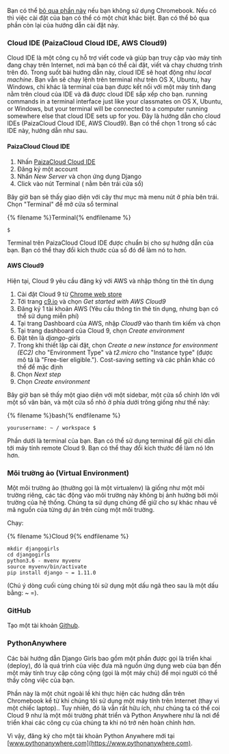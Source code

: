 Bạn có thể [bỏ qua phần này](http://tutorial.djangogirls.org/en/installation/#install-python) nếu bạn không sử dụng Chromebook. Nếu có thì việc cài đặt của bạn có thể có một chút khác biệt. Bạn có thể bỏ qua phần còn lại của hướng dẫn cài đặt này.

### Cloud IDE (PaizaCloud Cloud IDE, AWS Cloud9)

Cloud IDE là một công cụ hỗ trợ viết code và giúp bạn truy cập vào máy tính đang chạy trên Internet, nơi mà bạn có thể cài đặt, viết và chạy chương trình trên đó. Trong suốt bài hướng dẫn này, cloud IDE sẽ hoạt động như *local machine*. Bạn vẫn sẽ chạy lệnh trên terminal như trên OS X, Ubuntu, hay Windows, chỉ khác là terminal của bạn được kết nối với một máy tính đang nằm trên cloud của IDE và đã được cloud IDE sắp xếp cho bạn. running commands in a terminal interface just like your classmates on OS X, Ubuntu, or Windows, but your terminal will be connected to a computer running somewhere else that cloud IDE sets up for you. Đây là hướng dẫn cho cloud IDEs (PaizaCloud Cloud IDE, AWS Cloud9). Bạn có thể chọn 1 trong số các IDE này, hướng dẫn như sau.

#### PaizaCloud Cloud IDE

1. Nhấn [PaizaCloud Cloud IDE](https://paiza.cloud/)
2. Đăng ký một account
3. Nhấn *New Server* và chọn ứng dụng Django
4. Click vào nút Terminal ( nằm bên trái cửa sổ)

Bây giờ bạn sẽ thấy giao diện với cây thư mục mà menu nút ở phía bên trái. Chọn "Terminal" để mở cửa sổ terminal

{% filename %}Terminal{% endfilename %}

    $
    

Terminal trên PaizaCloud Cloud IDE được chuẩn bị cho sự hướng dẫn của bạn. Bạn có thể thay đổi kích thước của sổ đó để làm nó to hơn.

#### AWS Cloud9

Hiện tại, Cloud 9 yêu cầu đăng ký với AWS và nhập thông tin thẻ tín dụng

1. Cài đặt Cloud 9 từ [Chrome web store](https://chrome.google.com/webstore/detail/cloud9/nbdmccoknlfggadpfkmcpnamfnbkmkcp)
2. Tới trang [c9.io](https://c9.io) và chọn *Get started with AWS Cloud9*
3. Đăng ký 1 tài khoản AWS (Yêu cầu thông tin thẻ tín dụng, nhưng bạn có thể sử dụng miễn phí)
4. Tại trang Dashboard của AWS, nhập *Cloud9* vào thanh tìm kiếm và chọn
5. Tại trang dashboard của Cloud 9, chọn *Create environment*
6. Đặt tên là *django-girls*
7. Trong khi thiết lập cài đặt, chọn *Create a new instance for environment (EC2)* cho "Environment Type" và *t2.micro* cho "Instance type" (được mô tả là "Free-tier eligible."). Cost-saving setting và các phần khác có thể để mặc định
8. Chọn *Next step*
9. Chọn *Create environment*

Bây giờ bạn sẽ thấy một giao diện với một sidebar, một cửa sổ chính lớn với một số văn bản, và một cửa sổ nhỏ ở phía dưới trông giống như thế này:

{% filename %}bash{% endfilename %}

    yourusername: ~ / workspace $
    

Phần dưới là terminal của bạn. Bạn có thể sử dụng terminal để gửi chỉ dẫn tới máy tính remote Cloud 9. Bạn có thể thay đổi kích thước để làm nó lớn hơn.

### Môi trường ảo (Virtual Environment)

Một môi trường ảo (thường gọi là một virtualenv) là giống như một môi trường riêng, các tác động vào môi trường này không bị ảnh hưởng bởi môi trường của hệ thống. Chúng ta sử dụng chúng để giữ cho sự khác nhau về mã nguồn của từng dự án trên cùng một môi trường.

Chạy:

{% filename %}Cloud 9{% endfilename %}

    mkdir djangogirls 
    cd djangogirls 
    python3.6 - mvenv myvenv 
    source myvenv/bin/activate
    pip install django ~ = 1.11.0
    

(Chú ý dòng cuối cùng chúng tôi sử dụng một dấu ngã theo sau là một dấu bằng: ~ =).

### GitHub

Tạo một tài khoản [Github](https://github.com).

### PythonAnywhere

Các bài hướng dẫn Django Girls bao gồm một phần được gọi là triển khai (deploy), đó là quá trình của việc đưa mã nguồn ứng dụng web của bạn đến một máy tính truy cập công cộng (gọi là một máy chủ) để mọi người có thể thấy công việc của bạn.

Phần này là một chút ngoài lề khi thực hiện các hướng dẫn trên Chromebook kể từ khi chúng tôi sử dụng một máy tính trên Internet (thay vi một chiếc laptop).. Tuy nhiên, đó là vẫn rất hữu ích, như chúng ta có thể coi Cloud 9 như là một môi trường phát triển và Python Anywhere như là nơi để triển khai các công cụ của chúng ta khi nó trở nên hoàn chỉnh hơn.

Vì vậy, đăng ký cho một tài khoản Python Anywhere mới tại [www.pythonanywhere.com](https://www.pythonanywhere.com).